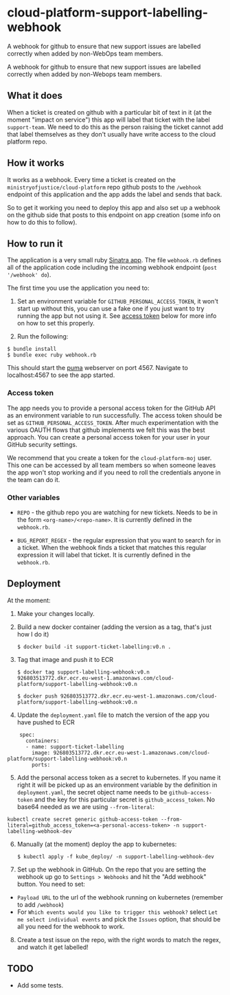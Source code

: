 # cloud-platform-support-labelling-webhook

A webhook for github to ensure that new support issues are labelled correctly when added by non-WebOps team members.

A webhook for github to ensure that new support issues are labelled
correctly when added by non-Webops team members.


## What it does

When a ticket is created on github with a particular bit of text in it (at the moment "impact on service") this app will label that ticket with the label `support-team`. We need to do this as the person raising the ticket cannot add that label themselves as they don't usually have write access to the cloud platform repo.

## How it works

It works as a webhook. Every time a ticket is created on the `ministryofjustice/cloud-platform` repo github posts to the `/webhook` endpoint of this application and the app adds the label and sends that back. 

So to get it working you need to deploy this app and also set up a webhook on the github side that posts to this endpoint on app creation (some info on how to do this to follow).

## How to run it

The application is a very small ruby [Sinatra app](http://sinatrarb.com/). The file `webhook.rb` defines all of the application code including the incoming webhook endpoint (`post '/webhook' do`).

The first time you use the application you need to:

1. Set an environment variable for `GITHUB_PERSONAL_ACCESS_TOKEN`, it won't start up without this, you can use a fake one if you just want to try running the app but not using it. See [access token](#access-token) below for more info on how to set this properly. 

2. Run the following:

```
$ bundle install
$ bundle exec ruby webhook.rb
```

This should start the [puma](https://github.com/puma/puma) webserver on port 4567. Navigate to localhost:4567 to see the app started.

### Access token

The app needs you to provide a personal access token for the GitHub API as an environment variable to run successfully. The access token should be set as `GITHUB_PERSONAL_ACCESS_TOKEN`. After much experimentation with the various OAUTH flows that github implements we felt this was the best approach. You can create a personal access token for your user in your GitHub security settings. 

We recommend that you create a token for the `cloud-platform-moj` user. This one can be accessed by all team members so when someone leaves the app won't stop working and if you need to roll the credentials anyone in the team can do it.

### Other variables

* `REPO` - the github repo you are watching for new tickets. Needs to be in the form `<org-name>/<repo-name>`. It is currently defined in the `webhook.rb`.
 
* `BUG_REPORT_REGEX` - the regular expression that you want to search for in a ticket. When the webhook finds a ticket that matches this regular expression it will label that ticket. It is currently defined in the `webhook.rb`.

## Deployment

At the moment:

1. Make your changes locally.
2. Build a new docker container (adding the version as a tag, that's just how I do it)
   
    ```
    $ docker build -it support-ticket-labelling:v0.n .
    ```
3. Tag that image and push it to ECR

    ```
    $ docker tag support-labelling-webhook:v0.n 926803513772.dkr.ecr.eu-west-1.amazonaws.com/cloud-platform/support-labelling-webhook:v0.n

    $ docker push 926803513772.dkr.ecr.eu-west-1.amazonaws.com/cloud-platform/support-labelling-webhook:v0.n
    ```
4. Update the `deployment.yaml` file to match the version of the app you have pushed to ECR

```
    spec:
      containers:
      - name: support-ticket-labelling
        image: 926803513772.dkr.ecr.eu-west-1.amazonaws.com/cloud-platform/support-labelling-webhook:v0.n
        ports:
```

5. Add the personal access token as a secret to kubernetes. If you name it right it will be picked up as an environment variable by the definition in `deployment.yaml`, the secret object name needs to be `github-access-token` and the key for this particular secret is `github_access_token`. No base64 needed as we are using `--from-literal`:

```
kubectl create secret generic github-access-token --from-literal=github_access_token=<a-personal-access-token> -n support-labelling-webhook-dev
```

6. Manually (at the moment) deploy the app to kubernetes:
   
   ```
   $ kubectl apply -f kube_deploy/ -n support-labelling-webhook-dev
   ```

7. Set up the webhook in GitHub. On the repo that you are setting the webhook up go to `Settings > Webhooks` and hit the "Add webhook" button. You need to set:

* `Payload URL` to the url of the webhook running on kubernetes (remember to add `/webhook`)
* For `Which events would you like to trigger this webhook?` select `Let me select individual events` and pick the `Issues` option, that should be all you need for the webhook to work. 

8. Create a test issue on the repo, with the right words to match the regex, and watch it get labelled!

## TODO

* Add some tests. 


